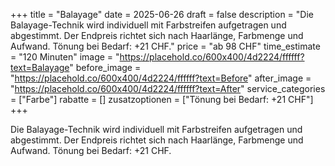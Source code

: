 +++
title = "Balayage"
date = 2025-06-26
draft = false
description = "Die Balayage-Technik wird individuell mit Farbstreifen aufgetragen und abgestimmt. Der Endpreis richtet sich nach Haarlänge, Farbmenge und Aufwand. Tönung bei Bedarf: +21 CHF."
price = "ab 98 CHF"
time_estimate = "120 Minuten"
image = "https://placehold.co/600x400/4d2224/ffffff?text=Balayage"
before_image = "https://placehold.co/600x400/4d2224/ffffff?text=Before"
after_image = "https://placehold.co/600x400/4d2224/ffffff?text=After"
service_categories = ["Farbe"]
rabatte = []
zusatzoptionen = ["Tönung bei Bedarf: +21 CHF"]
+++

Die Balayage-Technik wird individuell mit Farbstreifen aufgetragen und abgestimmt. Der Endpreis richtet sich nach Haarlänge, Farbmenge und Aufwand. Tönung bei Bedarf: +21 CHF.
